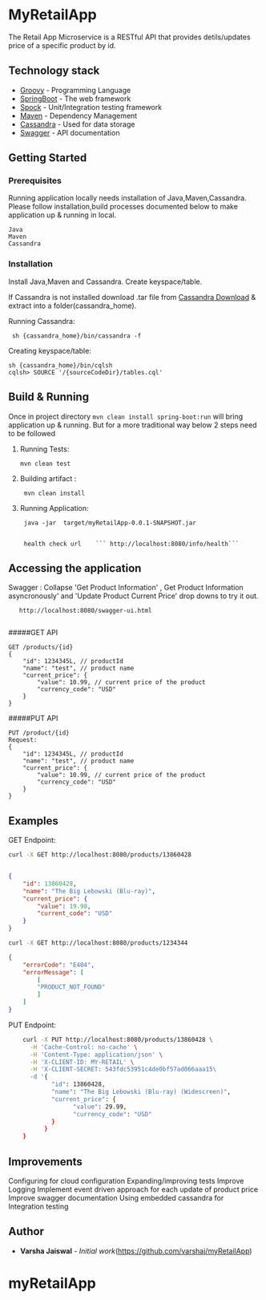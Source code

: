 # MyRetailApp

The Retail App Microservice is a RESTful API that provides detils/updates price of a specific product by id.

## Technology stack

* [Groovy](http://groovy-lang.org/) - Programming Language
* [SpringBoot](https://projects.spring.io/spring-boot/) - The web framework
* [Spock](http://spockframework.org/) - Unit/Integration testing framework
* [Maven](https://maven.apache.org/) - Dependency Management
* [Cassandra](http://cassandra.apache.org/) - Used for data storage
* [Swagger](https://swagger.io/) - API documentation
  
## Getting Started

### Prerequisites

 Running application locally needs installation of Java,Maven,Cassandra. Please follow installation,build processes documented below to make application up & running in local.
```
Java
Maven
Cassandra
```
### Installation

Install Java,Maven and Cassandra. Create keyspace/table.

If Cassandra is not installed download .tar file from [Cassandra Download](http://apache.claz.org/cassandra/3.11.1/apache-cassandra-3.11.4-bin.tar.gz) & extract into a folder(cassandra_home).

Running Cassandra:
```
 sh {cassandra_home}/bin/cassandra -f
```
Creating keyspace/table:

```
sh {cassandra_home}/bin/cqlsh
cqlsh> SOURCE '/{sourceCodeDir}/tables.cql'
```

## Build & Running

   Once in project directory ```mvn clean install spring-boot:run``` will bring application up & running. But for a more traditional way below 2 steps need to be followed
   
  1. Running Tests:
       ```
       mvn clean test
  
  2. Building artifact :
     ```
      mvn clean install
     ```
  3. Running Application:
      ```
       java -jar  target/myRetailApp-0.0.1-SNAPSHOT.jar
       
      ```
  
          health check url    ``` http://localhost:8080/info/health```
          
## Accessing the application 

Swagger : Collapse 'Get Product Information' , Get Product Information asyncronously' and 'Update Product Current Price' 
  drop downs to try it out.
   
   ```
      http://localhost:8080/swagger-ui.html
    
   ```

#####GET API
```
GET /products/{id}
{
    "id": 1234345L, // productId
    "name": "test", // product name
    "current_price": {
        "value": 10.99, // current price of the product
        "currency_code": "USD"
    }
}
```

#####PUT API
```
PUT /product/{id}
Request:
{
    "id": 1234345L, // productId
    "name": "test", // product name
    "current_price": {
        "value": 10.99, // current price of the product
        "currency_code": "USD"
    }
}
```

## Examples

GET Endpoint:
```bash
curl -X GET http://localhost:8080/products/13860428 

```
```json

{
    "id": 13860428,
    "name": "The Big Lebowski (Blu-ray)",
    "current_price": {
        "value": 19.98,
        "current_code": "USD"
    }
}
```

```bash
curl -X GET http://localhost:8080/products/1234344
```
```json
{
    "errorCode": "E404",
    "errorMessage": [
        [
        "PRODUCT_NOT_FOUND"
        ]
    ]
}
```
PUT Endpoint:

```bash    
    curl -X PUT http://localhost:8080/products/13860428 \
      -H 'Cache-Control: no-cache' \
      -H 'Content-Type: application/json' \
      -H 'X-CLIENT-ID: MY-RETAIL' \
      -H 'X-CLIENT-SECRET: 543fdc53951c4de0bf57ad066aaa15\
      -d '{
            "id": 13860428,
            "name": "The Big Lebowski (Blu-ray) (Widescreen)",
            "current_price": {
                  "value": 29.99,
                  "currency_code": "USD"
            }
          }
    }
```

## Improvements

Configuring for cloud configuration
Expanding/improving tests
Improve Logging
Implement event driven approach for each update of product price
Improve swagger documentation
Using embedded cassandra for Integration testing

## Author

* **Varsha Jaiswal** - *Initial work*(https://github.com/varshaj/myRetailApp)

# myRetailApp
